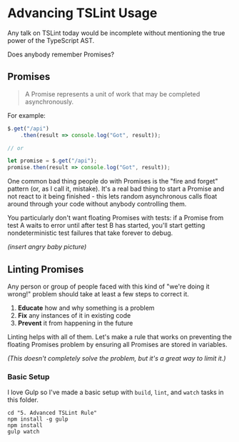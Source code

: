 # Advancing TSLint Usage

Any talk on TSLint today would be incomplete without mentioning the true power of the TypeScript AST.

Does anybody remember Promises?

## Promises

> A Promise represents a unit of work that may be completed asynchronously.

For example:

```typescript
$.get("/api")
    .then(result => console.log("Got", result));

// or

let promise = $.get("/api");
promise.then(result => console.log("Got", result));
```

One common bad thing people do with Promises is the "fire and forget" pattern (or, as I call it, mistake).
It's a real bad thing to start a Promise and not react to it being finished - this lets random asynchronous calls float around through your code without anybody controlling them.

You particularly don't want floating Promises with tests: if a Promise from test A waits to error until after test B has started, you'll start getting nondeterministic test failures that take forever to debug.

*(insert angry baby picture)*

## Linting Promises

Any person or group of people faced with this kind of "we're doing it wrong!" problem should take at least a few steps to correct it.

1. **Educate** how and why something is a problem
2. **Fix** any instances of it in existing code
3. **Prevent** it from happening in the future

Linting helps with all of them.
Let's make a rule that works on preventing the floating Promises problem by ensuring all Promises are stored in variables.

*(This doesn't completely solve the problem, but it's a great way to limit it.)*

### Basic Setup

I love Gulp so I've made a basic setup with `build`, `lint`, and `watch` tasks in this folder.

```
cd "5. Advanced TSLint Rule"
npm install -g gulp
npm install
gulp watch
```



